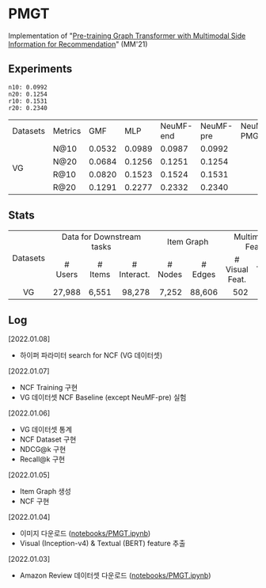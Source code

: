 # PMGT

Implementation of "[Pre-training Graph Transformer with Multimodal Side Information for Recommendation](https://arxiv.org/abs/2010.12284)" (MM'21)

## Experiments

    n10: 0.0992
    n20: 0.1254
    r10: 0.1531
    r20: 0.2340

<table>
  <tr>
    <td>Datasets</td>
    <td>Metrics</td>
    <td>GMF</td>
    <td>MLP</td>
    <td>NeuMF-end</td>
    <td>NeuMF-pre</td>
    <td>NeuMF-PMGT</td>
  </tr>
  <tr>
    <td rowspan="5">VG</td>
  </tr>
  <tr>
    <td>N@10</td>
    <td>0.0532</td>
    <td>0.0989</td>
    <td>0.0987</td>
    <td>0.0992</td>
    <td></td>
  </tr>
  <tr>
    <td>N@20</td>
    <td>0.0684</td>
    <td>0.1256</td>
    <td>0.1251</td>
    <td>0.1254</td>
    <td></td>
  </tr>
  <tr>
    <td>R@10</td>
    <td>0.0820</td>
    <td>0.1523</td>
    <td>0.1524</td>
    <td>0.1531</td>
    <td></td>
  </tr>
  <tr>
    <td>R@20</td>
    <td>0.1291</td>
    <td>0.2277</td>
    <td>0.2332</td>
    <td>0.2340</td>
    <td></td>
  </tr>
</table>

## Stats

<table>
  <tr>
    <td rowspan="2" style="text-align:center">Datasets</td>
    <td colspan="3" style="text-align:center">Data for Downstream tasks</td>
    <td colspan="2" style="text-align:center">Item Graph</td>
    <td colspan="2" style="text-align:center">Multimodal Feat.</td>
  </tr>
  <tr>
    <td style="text-align:center"># Users</td>
    <td style="text-align:center" ># Items</td>
    <td style="text-align:center"># Interact.</td>
    <td style="text-align:center"># Nodes</td>
    <td style="text-align:center"># Edges</td>
    <td style="text-align:center"># Visual Feat.</td>
    <td style="text-align:center"># Textual Feat.</td>
  </tr>
  <tr>
    <td style="text-align:center">VG</td>
    <td style="text-align:right">27,988</td>
    <td style="text-align:right">6,551</td>
    <td style="text-align:right">98,278</td>
    <td style="text-align:right">7,252</td>
    <td style="text-align:right">88,606</td>
    <td style="text-align:right">502</td>
    <td style="text-align:right">7,252</td>
  </tr>
</table>

## Log

[2022.01.08]  
 - 하이퍼 파라미터 search for NCF (VG 데이터셋)  

[2022.01.07]  
 - NCF Training 구현  
 - VG 데이터셋 NCF Baseline (except NeuMF-pre) 실험

[2022.01.06]  
 - VG 데이터셋 통계  
 - NCF Dataset 구현  
 - NDCG@k 구현  
 - Recall@k 구현

[2022.01.05]  
 - Item Graph 생성  
 - NCF 구현

[2022.01.04]  
 - 이미지 다운로드 ([notebooks/PMGT.ipynb](notebooks/PMGT.ipynb))  
 - Visual (Inception-v4) & Textual (BERT) feature 추출

[2022.01.03]  
 - Amazon Review 데이터셋 다운로드 ([notebooks/PMGT.ipynb](notebooks/PMGT.ipynb))
